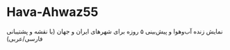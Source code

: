 # Hava-Ahwaz55
نمایش زنده آب‌وهوا و پیش‌بینی ۵ روزه برای شهرهای ایران و جهان (با نقشه و پشتیبانی فارسی/عربی)
